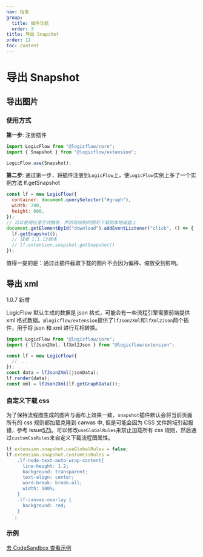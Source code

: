```yaml
---
nav: 指南
group:
  title: 插件功能
  order: 3
title: 导出 Snapshot
order: 12
toc: content
---
```


# 导出 Snapshot

## 导出图片

### 使用方式

**第一步**: 注册插件

```jsx | purex | pure
import LogicFlow from "@logicflow/core";
import { Snapshot } from "@logicflow/extension";

LogicFlow.use(Snapshot);
```

**第二步**:
通过第一步，将插件注册到`LogicFlow`上，使`LogicFlow`实例上多了一个实例方法 lf.getSnapshot

```jsx | purex | pure
const lf = new LogicFlow({
  container: document.querySelector("#graph"),
  width: 700,
  height: 600,
});
// 可以使用任意方式触发，然后将绘制的图形下载到本地磁盘上
document.getElementById("download").addEventListener("click", () => {
  lf.getSnapshot();
  // 或者 1.1.13版本
  // lf.extension.snapshot.getSnapshot()
});
```

值得一提的是：通过此插件截取下载的图片不会因为偏移、缩放受到影响。

## 导出 xml

1.0.7 新增

LogicFlow 默认生成的数据是 json 格式，可能会有一些流程引擎需要前端提供 xml 格式数据。`@logicflow/extension`提供了`lfJson2Xml`和`lfXml2Json`两个插件，用于将 json 和 xml 进行互相转换。

```jsx | purex | pure
import LogicFlow from "@logicflow/core";
import { lfJson2Xml, lfXml2Json } from "@logicflow/extension";

const lf = new LogicFlow({
  // ...
});
const data = lfJson2Xml(jsonData);
lf.render(data);
const xml = lfJson2Xml(lf.getGraphData());
```

### 自定义下载 css

为了保持流程图生成的图片与画布上效果一致，`snapshot`插件默认会将当前页面所有的 css 规则都加载克隆到 canvas 中, 但是可能会因为 CSS 文件跨域引起报错，参考 issue[575](https://github.com/didi/LogicFlow/issues/575)。可以修改`useGlobalRules`来禁止加载所有 css 规则，然后通过`customCssRules`来自定义下载流程图属性。

```jsx | pure
lf.extension.snapshot.useGlobalRules = false;
lf.extension.snapshot.customCssRules = `
    .lf-node-text-auto-wrap-content{
      line-height: 1.2;
      background: transparent;
      text-align: center;
      word-break: break-all;
      width: 100%;
    }
    .lf-canvas-overlay {
      background: red;
    }
  `;
```

### 示例

<a href="https://codesandbox.io/embed/logicflow-base21-o3vqi?fontsize=14&hidenavigation=1&theme=dark&view=preview" target="_blank"> 去 CodeSandbox 查看示例</a>
